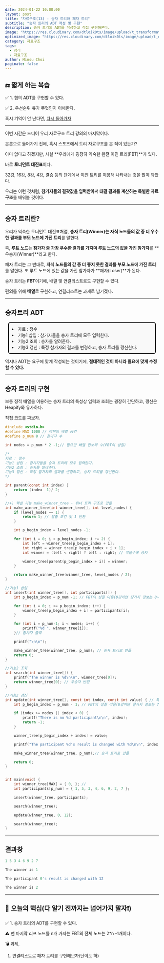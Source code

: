 ```yaml
---
date: 2024-01-22 10:00:00
layout: post
title: "자료구조(13) - 승자 트리와 패자 트리"
subtitle: "승자 트리의 ADT 작성 및 구현"
description: 승자 트리의 ADT를 작성하고 직접 구현해본다.
image: "https://res.cloudinary.com/dtloik0ts/image/upload/t_transformation/v1704821720/data_structure_yoppg7.png"
optimized_image: "https://res.cloudinary.com/dtloik0ts/image/upload/t_opt/v1704821720/data_structure_yoppg7.png"
category: 자료구조
tags:
  - 정리
  - 자료구조
author: Minsu Choi
paginate: false
---
```


<h2>🔚 짧게 하는 복습</h2>

✅ 1. 힙의 ADT를 구현할 수 있다.

✅ 2. 우선순위 큐가 무엇인지 이해한다.

혹시 기억이 안 난다면, <u><a href = "/자료구조(12)-heap과-priority-queue의-adt와-구현/"> 다시 돌아가자</a></u>

---

이번 시간은 드디어 우리 자료구조 트리 강의의 마지막이다.

본론으로 들어가기 전에, 혹시 스포츠에서 트리 자료구조를 본 적이 있는가?

아마 없다고 하겠지만, 사실 **우리에게 굉장히 익숙한 완전 이진 트리(FBT)**가 있다.

바로 **토너먼트 대진표**이다.

32강, 16강, 8강, 4강, 결승 등의 단계에서 이진 트리를 이용해 나타내는 것을 많이 봐왔다.

우리는 이런 것처럼, **참가자들의 결괏값을 입력받아서 대결 결과를 계산하는 특별한 자료구조**를 배워볼 것이다.

---

## 승자 트리란?

우리가 익숙한 토너먼트 대진표처럼, **승자 트리(Winner)는 자식 노드들의 값 중 더 우수한 결과를 부모 노드에 가진 트리**를 말한다.

즉, **루트 노드는 참가자 중 가장 우수한 결과를 가지며 루트 노드의 값을 가진 참가자**를 **우승자(Winner)**라고 한다.

패자 트리는 그 반대로, **자식 노드들의 값 중 더 좋지 못한 결과를 부모 노드에 가진 트리**를 말한다. 또 루트 노드에 있는 값을 가진 참가자가 **패자(Loser)**가 된다.

승자 트리는 **FBT**이기에, 배열 및 연결리스트로도 구현할 수 있다.

편의를 위해 **배열**로 구현하고, 연결리스트는 과제로 남기겠다.

---

<h2>승자트리 ADT</h2>

<div style="border: 2px solid black; padding: 10px; margin: 10px; background-color: #f9f9f9; border-radius: 8px;">
  <li>자료 : 정수</li>
  <li>기능1 삽입 : 참가자들을 승자 트리에 모두 입력한다.</li>
  <li>기능2 조회 : 승자를 알려준다.</li>
  <li>기능3 갱신 : 특정 참가자의 결과를 변경하고, 승자 트리를 갱신한다. </li>
</div>

역시나 ADT는 요구에 맞게 작성되는 것이기에, **절대적인 것이 아니라 필요에 맞게 수정할 수 있다.**

---

## 승자 트리의 구현

보통 정적 배열을 이용하는 승자 트리의 특성상 입력과 조회는 굉장히 간단하고, 갱신은 Heapify와 유사하다.

직접 코드를 짜보자.

```c
#include <stdio.h>
#define MAX 1000 // 여분의 배열 공간
#define p_num 8 // 참가자 수

int nodes = p_num * 2 -1;// 필요한 배열 원소의 수(FBT의 성질)

/*
자료 : 정수
기능1 삽입 : 참가자들을 승자 트리에 모두 입력한다.
기능2 조회 : 승자를 알려준다.
기능3 갱신 : 특정 참가자의 결과를 변경하고, 승자 트리를 갱신한다.
*/

int parent(const int index) {
	return (index -1)/ 2;
}

//+) 핵심 기능 make_winner_tree - 위너 트리 구조로 만듦
int make_winner_tree(int winner_tree[], int level_nodes) {
	if (level_nodes == 1) {
		return 1; // 탈출 조건 및 1 반환
	}

	int p_begin_index = level_nodes -1;

	for (int i = 0; i < p_begin_index; i += 2) {
		int left = winner_tree[p_begin_index + i];
		int right = winner_tree[p_begin_index + i + 1];
		int winner = (left < right) ? left : right; // 작을수록 승자

		winner_tree[parent(p_begin_index + i)] = winner;
	}

	return make_winner_tree(winner_tree, level_nodes / 2);
}

//기능1 삽입
int insert(int winner_tree[], int participants[]) {
	int p_begin_index = p_num -1; // FBT의 성질 이용(8강이면 참가자 정보는 8~ 15에 저장), 그리고 참가자의 수이기도 함.

	for (int i = 0; i <= p_begin_index; i++) {
		winner_tree[p_begin_index + i] = participants[i];
	}

	for (int i = p_num-1; i < nodes; i++) {
		printf("%d ", winner_tree[i]);
	}// 참가자 출력

	printf("\n\n");

	make_winner_tree(winner_tree, p_num); // 승자 트리로 만듦
	return 0;
}

//기능2 조회
int search(int winner_tree[]) {
	printf("The winner is %d\n\n", winner_tree[0]);
	return winner_tree[0]; // 우승자 반환
}

//기능3 갱신
int update(int winner_tree[], const int index, const int value) { // 특정 인덱스의 특정 값을 받아 반환
	int p_begin_index = p_num - 1; // FBT의 성질 이용(8강이면 참가자 정보는 7~ 15에 저장), 그리고 참가자의 수이기도 함.

	if (index >= nodes || index < 0) {
		printf("There is no %d participant\n\n", index);
		return -1;
	}

	winner_tree[p_begin_index + index] = value;

	printf("The participant %d's result is changed with %d\n\n", index, value);

	make_winner_tree(winner_tree, p_num);// 승자 트리로 만듦

	return 0;
}


int main(void) {
	int winner_tree[MAX] = { 0, }; //
	int participants[p_num] = { 1, 5, 3, 4, 6, 9, 2, 7 };

	insert(winner_tree, participants);

	search(winner_tree);

	update(winner_tree, 0, 12);

	search(winner_tree);
}
```

---

## 결과창

```js
1 5 3 4 6 9 2 7

The winner is 1

The participant 0's result is changed with 12

The winner is 2
```

---

<h2>📖 오늘의 핵심(다 알기 전까지는 넘어가지 말자❗)</h2>

✅ 1. 승자 트리의 ADT를 구현할 수 있다.

⚠️ 맨 마지막 리프 노드를 n개 가지는 FBT의 전체 노드는 2\*n \-1개이다.

💣 과제,

1. 연결리스트로 패자 트리를 구현해보자(난이도 하)
